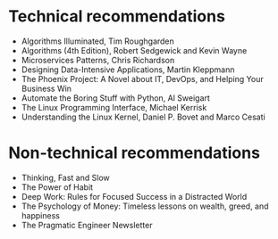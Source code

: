 # Technical recommendations
- Algorithms Illuminated, Tim Roughgarden
- Algorithms (4th Edition), Robert Sedgewick and Kevin Wayne
- Microservices Patterns, Chris Richardson
- Designing Data-Intensive Applications, Martin Kleppmann
- The Phoenix Project: A Novel about IT, DevOps, and Helping Your Business Win
- Automate the Boring Stuff with Python, Al Sweigart
- The Linux Programming Interface, Michael Kerrisk
- Understanding the Linux Kernel, Daniel P. Bovet and Marco Cesati
 
# Non-technical recommendations
- Thinking, Fast and Slow
- The Power of Habit
- Deep Work: Rules for Focused Success in a Distracted World 
- The Psychology of Money: Timeless lessons on wealth, greed, and happiness
- The Pragmatic Engineer Newsletter
